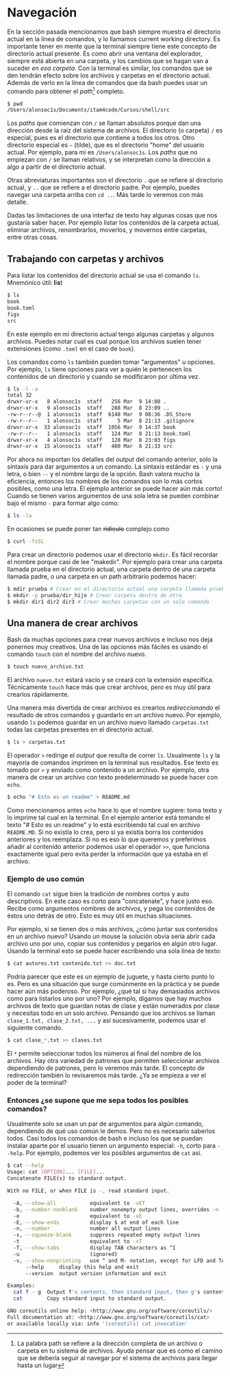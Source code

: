 # Navegación

En la sección pasada mencionamos que bash siempre muestra el
directorio actual en la línea de comandos, y lo llamamos current
working directory. Es importante tener en mente que la terminal
siempre tiene este concepto de directorio actual presente. Es como
abrir una ventana del explorador, siempre está abierta en una carpeta,
y los cambios que se hagan van a suceder _en esa carpeta_. Con la
terminal es similar, los comandos que se den tendrán efecto sobre los
archivos y carpetas en el directorio actual. Además de verlo en la
línea de comandos que da bash puedes usar un comando para obtener el
_path_[^1] completo.

```bash
$ pwd
/Users/alonsoc1s/Documents/itam4code/Cursos/shell/src
```

Los _paths_ que comienzan con `/` se llaman absolutos porque dan una
dirección desde la raíz del sistema de archivos. El directorio (o
carpeta) `/` es especial, pues es el directorio que contiene a todos
los otros. Otro directorio especial es `~` (tilde), que es el
directorio "home" del usuario actual. Por ejemplo, para mi es
`/Users/alonsoc1s`. Los _paths_ que no empiezan con `/` se llaman
relativos, y se interpretan como la dirección a algo a partir de el
directorio actual.

Otras abreviaturas importantes son el directorio `.` que se refiere al
directorio actual, y `..` que se refiere a el directorio padre. Por
ejemplo, puedes navegar una carpeta arriba con `cd ..`. Más tarde lo
veremos con más detalle.

[^1]: La palabra path se refiere a la dirección completa de un archivo
  o carpeta en tu sistema de archivos. Ayuda pensar que es como el
  camino que se debería seguir al navegar por el sistema de archivos
  para llegar hasta un lugar

Dadas las limitaciones de una interfaz de texto hay algunas cosas que
nos gustaría saber hacer. Por ejemplo listar los contenidos de la
carpeta actual, eliminar archivos, renombrarlos, moverlos, y movernos
entre carpetas, entre otras cosas.

## Trabajando con carpetas y archivos

Para listar los contenidos del directorio actual se usa el comando
`ls`. Mnemónico útil: **l**i**s**t

```bash
$ ls
book
book.toml
figs
src
```

En este ejemplo en mi directorio actual tengo algunas carpetas y
algunos archivos. Puedes notar cual es cual porque los archivos suelen
tener extensiones (como `.toml` en el caso de `book`).

Los comandos como `ls` también pueden tomar "argumentos" u opciones.
Por ejemplo, `ls` tiene opciones para ver a quién le pertenecen los
contenidos de un directorio y cuando se modificaron por última vez.

```bash
$ ls -l -a
total 32
drwxr-xr-x   8 alonsoc1s  staff   256 Mar  9 14:08 .
drwxr-xr-x   9 alonsoc1s  staff   288 Mar  8 23:09 ..
-rw-r--r--@  1 alonsoc1s  staff  6148 Mar  9 08:36 .DS_Store
-rw-r--r--   1 alonsoc1s  staff     5 Mar  8 21:13 .gitignore
drwxr-xr-x  33 alonsoc1s  staff  1056 Mar  9 14:37 book
-rw-r--r--   1 alonsoc1s  staff   124 Mar  8 21:13 book.toml
drwxr-xr-x   4 alonsoc1s  staff   128 Mar  8 23:03 figs
drwxr-xr-x  15 alonsoc1s  staff   480 Mar  8 21:33 src
```

Por ahora no importan los detalles del output del comando anterior,
solo la sintaxis para dar argumentos a un comando. La sintaxis
estándar es `-` y una letra, o bien `--` y el nombre largo de la
opción. Bash valora mucho la eficiencia, entonces los nombres de los
comandos son lo más cortos posibles, como una letra. El ejemplo
anterior se puede hacer aún más corto! Cuando se tienen varios
argumentos de una sola letra se pueden combinar bajo el mismo `-` para
formar algo como:

```bash
$ ls -la
```

En ocasiones se puede poner tan ~~ridículo~~ complejo como

```bash
$ curl -fsSL
```

Para crear un directorio podemos usar el directorio `mkdir`. Es fácil
recordar el nombre porque casi de lee "makedir". Por ejemplo para
crear una carpeta llamada prueba en el directorio actual, una carpeta
dentro de una carpeta llamada padre, o una carpeta en un path
arbitrario podemos hacer:

```bash
$ mdir prueba # Crear en el directorio actúal una carpeta llamada prueba
$ mkdir -p prueba/dir_hijo # Crear carpeta dentro de otra
$ mkdir dir1 dir2 dir3 # Crear muchas carpetas con un solo comando
```

## Una manera de crear archivos

Bash da muchas opciones para crear nuevos archivos e incluso nos deja
ponernos muy creativos. Una de las opciones más fáciles es usando el
comando `touch` con el nombre del archivo nuevo.

```bash
$ touch nuevo_archivo.txt
```

El archivo `nuevo.txt` estará vacío y se creará con la extensión
específica. Técnicamente `touch` hace más que crear archivos, pero es
muy útil para crearlos rápidamente.

Una manera más divertida de crear archivos es crearlos
_redireccionando_ el resultado de otros comandos y guardarlo en un
archivo nuevo. Por ejemplo, usando `ls` podemos guardar en un archivo
nuevo llamado `carpetas.txt` todas las carpetas presentes en el
directorio actual.

```bash
$ ls > carpetas.txt
```

El operador `>` redirige el _output_ que resulta de correr `ls`.
Usualmente `ls` y la mayoría de comandos imprimen en la terminal sus
resultados. Ese texto es tomado por `>` y enviado como contenido a un
archivo. Por ejemplo, otra manera de crear un archivo con texto
predeterminado se puede hacer con `echo`.

```bash
$ echo "# Esto es un readme" > README.md
```

Como mencionamos antes `echo` hace lo que el nombre sugiere: toma
texto y lo imprime tal cual en la terminal. En el ejemplo anterior
está tomando el texto "# Esto es un readme" y lo está escribiendo tal
cual en archivo `README.MD`. Si no existía lo crea, pero si ya existía
borra los contenidos anteriores y los reemplaza. Si no es eso lo que
queremos y preferimos añadir al contenido anterior podemos usar el
operador `>>`, que funciona exactamente igual pero evita perder la
información que ya estaba en el archivo.

### Ejemplo de uso común

El comando `cat` sigue bien la tradición de nombres cortos y auto
descriptivos. En este caso es corto para "concatenate", y hace justo
eso. Recibe como argumentos nombres de archivos, y pega los contenidos
de éstos uno detrás de otro. Esto es muy útil en muchas situaciones.

Por ejemplo, si se tienen dos o más archivos, ¿cómo juntar sus
contenidos en un archivo nuevo? Usando un mouse la solución obvia
sería abrir cada archivo uno por uno, copiar sus contenidos y pegarlos
en algún otro lugar. Usando la terminal esto se puede hacer
escribiendo una sola línea de texto:

```bash
$ cat autores.txt contenido.txt >> doc.txt
```
Podría parecer que este es un ejemplo de juguete, y hasta cierto punto
lo es. Pero es una situación que surge comúnmente en la práctica y se
puede hacer aún más poderoso. Por ejemplo, ¿qué tal si hay demasiados
archivos como para listarlos uno por uno? Por ejemplo, digamos que hay
muchos archivos de texto que guardan notas de clase y están numerados
por clase y necesitas todo en un solo archivo. Pensando que los
archivos se llaman `clase_1.txt, clase_2.txt, ...` y así
sucesivamente, podemos usar el siguiente comando.

```bash
$ cat clase_*.txt >> clases.txt
```

El `*` permite seleccionar todos los números al final del nombre de
los archivos. Hay otra variedad de patrones que permiten seleccionar
archivos dependiendo de patrones, pero lo veremos más tarde. El
concepto de redirección también lo revisaremos más tarde. ¿Ya se
empieza a ver el poder de la terminal?

### Entonces ¿se supone que me sepa **todos** los posibles comandos?

Usualmente solo se usan un par de argumentos para algún comando,
dependiendo de qué uso común le demos. Pero no es necesario saberlos
todos. Casi todos los comandos de bash e incluso los que se puedan
instalar aparte por el usuario tienen un argumento especial: `-h`,
corto para `--help`. Por ejemplo, podemos ver los posibles argumentos
de `cat` así.

```bash
$ cat --help
Usage: cat [OPTION]... [FILE]...
Concatenate FILE(s) to standard output.

With no FILE, or when FILE is -, read standard input.

  -A, --show-all           equivalent to -vET
  -b, --number-nonblank    number nonempty output lines, overrides -n
  -e                       equivalent to -vE
  -E, --show-ends          display $ at end of each line
  -n, --number             number all output lines
  -s, --squeeze-blank      suppress repeated empty output lines
  -t                       equivalent to -vT
  -T, --show-tabs          display TAB characters as ^I
  -u                       (ignored)
  -v, --show-nonprinting   use ^ and M- notation, except for LFD and TAB
      --help     display this help and exit
      --version  output version information and exit

Examples:
  cat f - g  Output f's contents, then standard input, then g's contents.
  cat        Copy standard input to standard output.

GNU coreutils online help: <http://www.gnu.org/software/coreutils/>
Full documentation at: <http://www.gnu.org/software/coreutils/cat>
or available locally via: info '(coreutils) cat invocation'
```
